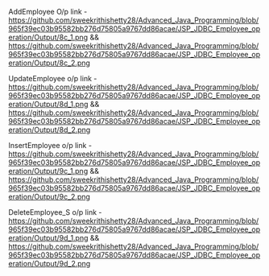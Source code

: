 AddEmployee O/p link - https://github.com/sweekrithishetty28/Advanced_Java_Programming/blob/965f39ec03b95582bb276d75805a9767dd86acae/JSP_JDBC_Employee_operation/Output/8c_1.png && https://github.com/sweekrithishetty28/Advanced_Java_Programming/blob/965f39ec03b95582bb276d75805a9767dd86acae/JSP_JDBC_Employee_operation/Output/8c_2.png 

UpdateEmployee o/p link - https://github.com/sweekrithishetty28/Advanced_Java_Programming/blob/965f39ec03b95582bb276d75805a9767dd86acae/JSP_JDBC_Employee_operation/Output/8d_1.png && https://github.com/sweekrithishetty28/Advanced_Java_Programming/blob/965f39ec03b95582bb276d75805a9767dd86acae/JSP_JDBC_Employee_operation/Output/8d_2.png

InsertEmployee o/p link -https://github.com/sweekrithishetty28/Advanced_Java_Programming/blob/965f39ec03b95582bb276d75805a9767dd86acae/JSP_JDBC_Employee_operation/Output/9c_1.png && https://github.com/sweekrithishetty28/Advanced_Java_Programming/blob/965f39ec03b95582bb276d75805a9767dd86acae/JSP_JDBC_Employee_operation/Output/9c_2.png

DeleteEmployee_S o/p link - https://github.com/sweekrithishetty28/Advanced_Java_Programming/blob/965f39ec03b95582bb276d75805a9767dd86acae/JSP_JDBC_Employee_operation/Output/9d_1.png && https://github.com/sweekrithishetty28/Advanced_Java_Programming/blob/965f39ec03b95582bb276d75805a9767dd86acae/JSP_JDBC_Employee_operation/Output/9d_2.png
